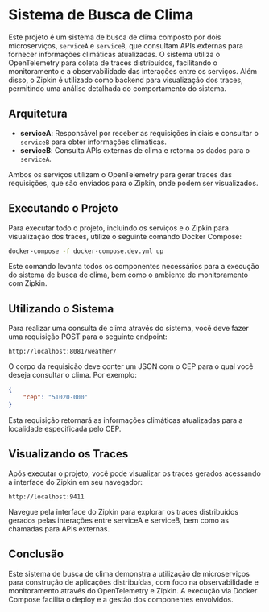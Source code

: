 # Sistema de Busca de Clima

Este projeto é um sistema de busca de clima composto por dois microserviços, `serviceA` e `serviceB`, que consultam APIs externas para fornecer informações climáticas atualizadas. O sistema utiliza o OpenTelemetry para coleta de traces distribuídos, facilitando o monitoramento e a observabilidade das interações entre os serviços. Além disso, o Zipkin é utilizado como backend para visualização dos traces, permitindo uma análise detalhada do comportamento do sistema.

## Arquitetura

- **serviceA**: Responsável por receber as requisições iniciais e consultar o `serviceB` para obter informações climáticas.
- **serviceB**: Consulta APIs externas de clima e retorna os dados para o `serviceA`.

Ambos os serviços utilizam o OpenTelemetry para gerar traces das requisições, que são enviados para o Zipkin, onde podem ser visualizados.

## Executando o Projeto

Para executar todo o projeto, incluindo os serviços e o Zipkin para visualização dos traces, utilize o seguinte comando Docker Compose:

```sh
docker-compose -f docker-compose.dev.yml up
```

Este comando levanta todos os componentes necessários para a execução do sistema de busca de clima, bem como o ambiente de monitoramento com Zipkin.

## Utilizando o Sistema

Para realizar uma consulta de clima através do sistema, você deve fazer uma requisição POST para o seguinte endpoint:

```
http://localhost:8081/weather/
```

O corpo da requisição deve conter um JSON com o CEP para o qual você deseja consultar o clima. Por exemplo:

```json
{
    "cep": "51020-000"
}
```

Esta requisição retornará as informações climáticas atualizadas para a localidade especificada pelo CEP.

## Visualizando os Traces
Após executar o projeto, você pode visualizar os traces gerados acessando a interface do Zipkin em seu navegador:

```http://localhost:9411```

Navegue pela interface do Zipkin para explorar os traces distribuídos gerados pelas interações entre serviceA e serviceB, bem como as chamadas para APIs externas.

## Conclusão
Este sistema de busca de clima demonstra a utilização de microserviços para construção de aplicações distribuídas, com foco na observabilidade e monitoramento através do OpenTelemetry e Zipkin. A execução via Docker Compose facilita o deploy e a gestão dos componentes envolvidos. 

